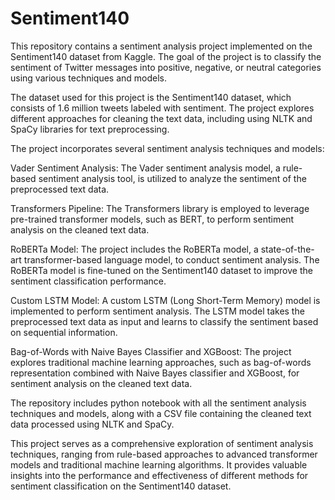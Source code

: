 # Sentiment140
This repository contains a sentiment analysis project implemented on the Sentiment140 dataset from Kaggle. The goal of the project is to classify the sentiment of Twitter messages into positive, negative, or neutral categories using various techniques and models.

The dataset used for this project is the Sentiment140 dataset, which consists of 1.6 million tweets labeled with sentiment. The project explores different approaches for cleaning the text data, including using NLTK and SpaCy libraries for text preprocessing.

The project incorporates several sentiment analysis techniques and models:

Vader Sentiment Analysis: The Vader sentiment analysis model, a rule-based sentiment analysis tool, is utilized to analyze the sentiment of the preprocessed text data.

Transformers Pipeline: The Transformers library is employed to leverage pre-trained transformer models, such as BERT, to perform sentiment analysis on the cleaned text data.

RoBERTa Model: The project includes the RoBERTa model, a state-of-the-art transformer-based language model, to conduct sentiment analysis. The RoBERTa model is fine-tuned on the Sentiment140 dataset to improve the sentiment classification performance.

Custom LSTM Model: A custom LSTM (Long Short-Term Memory) model is implemented to perform sentiment analysis. The LSTM model takes the preprocessed text data as input and learns to classify the sentiment based on sequential information.

Bag-of-Words with Naive Bayes Classifier and XGBoost: The project explores traditional machine learning approaches, such as bag-of-words representation combined with Naive Bayes classifier and XGBoost, for sentiment analysis on the cleaned text data.

The repository includes python notebook with all the sentiment analysis techniques and models, along with a CSV file containing the cleaned text data processed using NLTK and SpaCy.

This project serves as a comprehensive exploration of sentiment analysis techniques, ranging from rule-based approaches to advanced transformer models and traditional machine learning algorithms. It provides valuable insights into the performance and effectiveness of different methods for sentiment classification on the Sentiment140 dataset.